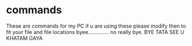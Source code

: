# commands
These are commands for my PC 
if u are using these please modify then to fit your file and file locations
byee..............
no really 
bye.
BYE
TATA
SEE U
KHATAM
GAYA


